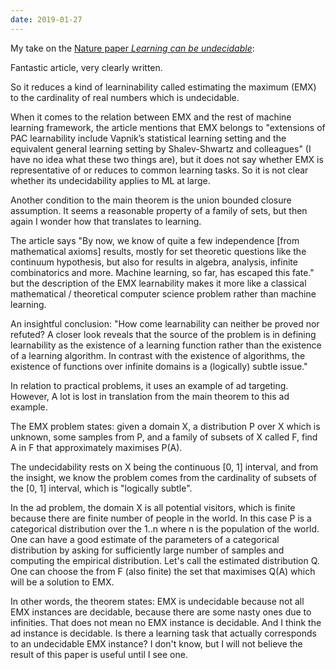 ```yaml
---
date: 2019-01-27
---
```


My take on the [Nature paper _Learning can be undecidable_](https://www.nature.com/articles/s42256-018-0002-3):

Fantastic article, very clearly written.

So it reduces a kind of learninability called estimating the maximum (EMX) to the cardinality of real numbers which is undecidable.

When it comes to the relation between EMX and the rest of machine learning framework, the article mentions that EMX belongs to "extensions of PAC learnability include Vapnik’s statistical learning setting and the equivalent general learning setting by Shalev-Shwartz and colleagues" (I have no idea what these two things are), but it does not say whether EMX is representative of or reduces to common learning tasks. So it is not clear whether its undecidability applies to ML at large.

Another condition to the main theorem is the union bounded closure assumption. It seems a reasonable property of a family of sets, but then again I wonder how that translates to learning.

The article says "By now, we know of quite a few independence [from mathematical axioms] results, mostly for set theoretic questions like the continuum hypothesis, but also for results in algebra, analysis, infinite combinatorics and more. Machine learning, so far, has escaped this fate." but the description of the EMX learnability makes it more like a classical mathematical / theoretical computer science problem rather than machine learning.

An insightful conclusion: "How come learnability can neither be proved nor refuted? A closer look reveals that the source of the problem is in defining learnability as the existence of a learning function rather than the existence of a learning algorithm. In contrast with the existence of algorithms, the existence of functions over infinite domains is a (logically) subtle issue."

In relation to practical problems, it uses an example of ad targeting. However, A lot is lost in translation from the main theorem to this ad example.

The EMX problem states: given a domain X, a distribution P over X which is unknown, some samples from P, and a family of subsets of X called F, find A in F that approximately maximises P(A).

The undecidability rests on X being the continuous [0, 1] interval, and from the insight, we know the problem comes from the cardinality of subsets of the [0, 1] interval, which is "logically subtle".

In the ad problem, the domain X is all potential visitors, which is finite because there are finite number of people in the world. In this case P is a categorical distribution over the 1..n where n is the population of the world. One can have a good estimate of the parameters of a categorical distribution by asking for sufficiently large number of samples and computing the empirical distribution. Let's call the estimated distribution Q. One can choose the from F (also finite) the set that maximises Q(A) which will be a solution to EMX.

In other words, the theorem states: EMX is undecidable because not all EMX instances are decidable, because there are some nasty ones due to infinities. That does not mean no EMX instance is decidable. And I think the ad instance is decidable. Is there a learning task that actually corresponds to an undecidable EMX instance? I don't know, but I will not believe the result of this paper is useful until I see one.
